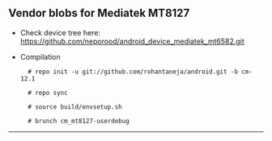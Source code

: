 Vendor blobs for Mediatek MT8127
---------------

* Check device tree here:
https://github.com/neporood/android_device_mediatek_mt6582.git

* Compilation

        # repo init -u git://github.com/rohantaneja/android.git -b cm-12.1
        
        # repo sync
        
        # source build/envsetup.sh
        
        # brunch cm_mt8127-userdebug

---------------
